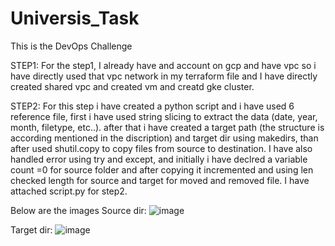 # Universis_Task
This is the DevOps Challenge

STEP1:
For the step1, I already have and account on gcp and have vpc so i have directly used that vpc network in my terraform file and I have directly created shared vpc
and created vm and creatd gke cluster.


STEP2:
For this step i have created a python script and i have used 6 reference file, first i have used string slicing to extract the data (date, year, month, filetype, etc..).
after that i have created a target path (the structure is according mentioned in the discription) and  target dir using makedirs, than after used shutil.copy to copy files from source to destination. I have also handled error using try and except, and initially i have declred a variable count =0 for source folder and after copying it 
incremented and using len checked length for source and target for moved and removed file. I have attached script.py for step2.

Below are the images
Source dir:
![image](https://user-images.githubusercontent.com/47473997/235584918-18fc5cd3-7a8d-4b06-ad55-ec82d146d252.png)

Target dir:
![image](https://user-images.githubusercontent.com/47473997/235585191-e113ca23-9503-4fba-ba46-d546b59fdef7.png)

